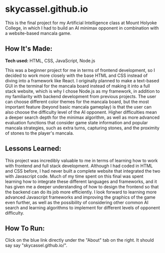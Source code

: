 # skycassel.github.io

This is the final project for my Artificial Intelligence class at Mount Holyoke College, in which I had to build an AI minimax opponent in combination with a website-based mancala game. 

## How It's Made:

**Tech used:** HTML, CSS, JavaScript, Node.js

This was a beginner project for me in terms of frontend development, so I decided to work more closely with the base HTML and CSS instead of diving into a framework like React. I originally planned to make a text-based GUI in the terminal for the mancala board instead of making it into a full stack website, which is why I chose Node.js as my framework, in addition to my familiarity with backend development from previous projects. The user can choose different color themes for the mancala board, but the most important feature (beyond basic mancala gameplay) is that the user can also choose the difficulty level of the AI opponent. Higher difficulties mean a deeper search depth for the minimax algorithm, as well as more advanced evaluation functions that consider game state information and popular mancala strategies, such as extra turns, capturing stones, and the proximity of stones to the player's mancala. 

## Lessons Learned:

This project was incredibly valuable to me in terms of learning how to work with frontend and full stack development. Although I had coded in HTML and CSS before, I had never built a complete website that integrated the two with Javascript code. Much of my time spent on this final was spent learning how to integrate these different languages and frameworks, and it has given me a deeper understanding of how to design the frontend so that the backend can do its job more efficiently. I look forward to learning more advanced Javascript frameworks and improving the graphics of the game even further, as well as the possibility of considering other common AI search and learning algorithms to implement for different levels of opponent difficulty.

## How To Run:
Click on the blue link directly under the "About" tab on the right. It should say say "skycassel.github.io/".
